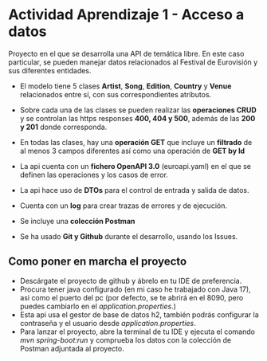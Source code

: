 # Actividad Aprendizaje 1 - Acceso a datos

Proyecto en el que se desarrolla una API de temática libre. En este caso particular, se pueden manejar datos relacionados al Festival de Eurovisión y sus diferentes entidades.

- El modelo tiene 5 clases **Artist**, **Song**, **Edition**, **Country** y **Venue** relacionados entre sí, con sus correspondientes atributos.

- Sobre cada una de las clases se pueden realizar las **operaciones CRUD** y se controlan las https responses **400, 404 y 500**, además de las **200 y 201** donde corresponda.

- En todas las  clases, hay una **operación GET** que incluye un **filtrado** de al menos 3 campos diferentes así como una operación de **GET by Id**

- La api cuenta con un **fichero OpenAPI 3.0** (euroapi.yaml) en el que se definen las operaciones y los casos de error.
- La api hace uso de **DTOs** para el control de entrada y salida de datos.

- Cuenta con un **log** para crear trazas de errores y de ejecución.

- Se incluye una **colección Postman**
- Se ha usado **Git y Github** durante el desarrollo, usando los Issues.

## Como poner en marcha el proyecto

- Descárgate el proyecto de github y ábrelo en tu IDE de preferencia.
- Procura tener java configurado (en mi caso he trabajado con Java 17),  asi como el puerto del pc (por defecto, se te abrirá en el 8090, pero puedes cambiarlo en el *application.properties*.)
- Esta api usa el gestor de base de datos h2, también podrás configurar la contraseña y el usuario desde *application.properties*.
- Para lanzar el proyecto, abre la terminal de tu IDE y ejecuta el comando *mvn spring-boot:run* y comprueba los datos con la colección de Postman adjuntada al proyecto. 